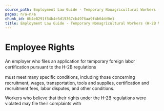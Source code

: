 ```yaml
---
source_path: Employment Law Guide - Temporary Nonagricultural Workers (H-2B Visas).md
pages: n/a-n/a
chunk_id: 6b4e8291f84b4e3d15367cb4976aa9f4b64dd0e1
title: Employment Law Guide - Temporary Nonagricultural Workers (H-2B Visas)
---
```

# Employee Rights

An employer who ﬁles an application for temporary foreign labor certiﬁcation pursuant to the H-2B regulations

must meet many speciﬁc conditions, including those concerning recruitment, wages, transportation, tools and supplies, certiﬁcation and recruitment fees, labor disputes, and other conditions.

Workers who believe that their rights under the H-2B regulations were violated may ﬁle their complaints with

